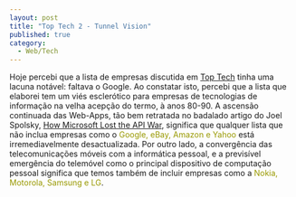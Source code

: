 ```yaml
---
layout: post
title: "Top Tech 2 - Tunnel Vision"
published: true
category:
  - Web/Tech
---
```

<p>Hoje percebi que a lista de empresas discutida em <a href="http://http://olifante.blogs.com/covil/2005/01/top_tech.html">Top Tech</a> tinha uma lacuna notável: faltava o Google. Ao constatar isto, percebi que a lista que elaborei tem um viés esclerótico para empresas de tecnologias de informação na velha acepção do termo, à anos 80-90. A ascensão continuada das Web-Apps, tão bem retratada no badalado artigo do Joel Spolsky, <a href="http://http://www.joelonsoftware.com/articles/APIWar.html">How Microsoft Lost the API War</a>, significa que qualquer lista que não inclua empresas como o <span style="color: #999900;">Google, eBay, Amazon e Yahoo</span> está irremediavelmente desactualizada. Por outro lado, a convergência das telecomunicações móveis com a informática pessoal, e a previsível emergência do telemóvel como o principal dispositivo de computação pessoal significa que temos também de incluir empresas como a <span style="color: #999900;">Nokia, Motorola, Samsung e LG</span>.</p>

